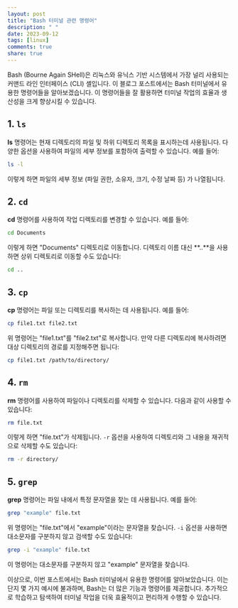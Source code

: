 ```yaml
---
layout: post
title: "Bash 터미널 관련 명령어"
description: " "
date: 2023-09-12
tags: [linux]
comments: true
share: true
---
```


Bash (Bourne Again SHell)은 리눅스와 유닉스 기반 시스템에서 가장 널리 사용되는 커맨드 라인 인터페이스 (CLI) 셸입니다. 이 블로그 포스트에서는 Bash 터미널에서 유용한 명령어들을 알아보겠습니다. 이 명령어들을 잘 활용하면 터미널 작업의 효율과 생산성을 크게 향상시킬 수 있습니다.

## 1. `ls`

**ls** 명령어는 현재 디렉토리의 파일 및 하위 디렉토리 목록을 표시하는데 사용됩니다. 다양한 옵션을 사용하여 파일의 세부 정보를 포함하여 출력할 수 있습니다. 예를 들어:

```bash
ls -l
```

이렇게 하면 파일의 세부 정보 (파일 권한, 소유자, 크기, 수정 날짜 등) 가 나열됩니다.

## 2. `cd`

**cd** 명령어를 사용하여 작업 디렉토리를 변경할 수 있습니다. 예를 들어:

```bash
cd Documents
```

이렇게 하면 "Documents" 디렉토리로 이동합니다. 디렉토리 이름 대신 **..**을 사용하면 상위 디렉토리로 이동할 수도 있습니다:

```bash
cd ..
```

## 3. `cp`

**cp** 명령어는 파일 또는 디렉토리를 복사하는 데 사용됩니다. 예를 들어:

```bash
cp file1.txt file2.txt
```

위 명령어는 "file1.txt"를 "file2.txt"로 복사합니다. 만약 다른 디렉토리에 복사하려면 대상 디렉토리의 경로를 지정해주면 됩니다:

```bash
cp file1.txt /path/to/directory/
```

## 4. `rm`

**rm** 명령어를 사용하여 파일이나 디렉토리를 삭제할 수 있습니다. 다음과 같이 사용할 수 있습니다:

```bash
rm file.txt
```

이렇게 하면 "file.txt"가 삭제됩니다. `-r` 옵션을 사용하여 디렉토리와 그 내용을 재귀적으로 삭제할 수도 있습니다:

```bash
rm -r directory/
```

## 5. `grep`

**grep** 명령어는 파일 내에서 특정 문자열을 찾는 데 사용됩니다. 예를 들어:

```bash
grep "example" file.txt
```

위 명령어는 "file.txt"에서 "example"이라는 문자열을 찾습니다. `-i` 옵션을 사용하면 대소문자를 구분하지 않고 검색할 수도 있습니다:

```bash
grep -i "example" file.txt
```

이 명령어는 대소문자를 구분하지 않고 "example" 문자열을 찾습니다.

이상으로, 이번 포스트에서는 Bash 터미널에서 유용한 명령어를 알아보았습니다. 이는 단지 몇 가지 예시에 불과하며, Bash는 더 많은 기능과 명령어를 제공합니다. 추가적으로 학습하고 탐색하여 터미널 작업을 더욱 효율적이고 편리하게 수행할 수 있습니다.
